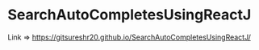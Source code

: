 # SearchAutoCompletesUsingReactJ
Link => https://gitsureshr20.github.io/SearchAutoCompletesUsingReactJ/
